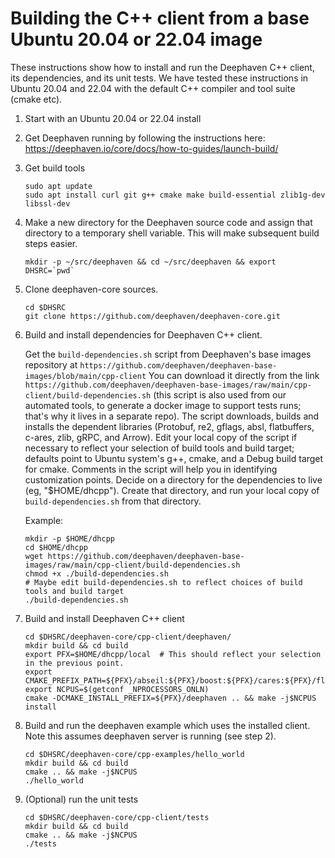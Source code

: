 # Building the C++ client from a base Ubuntu 20.04 or 22.04 image

These instructions show how to install and run the Deephaven C++ client, its dependencies,
and its unit tests. We have tested these instructions in Ubuntu 20.04 and 22.04 with the default
C++ compiler and tool suite (cmake etc).

1. Start with an Ubuntu 20.04 or 22.04 install

2. Get Deephaven running by following the instructions here: https://deephaven.io/core/docs/how-to-guides/launch-build/

3. Get build tools
   ```
   sudo apt update
   sudo apt install curl git g++ cmake make build-essential zlib1g-dev libssl-dev
   ```
4. Make a new directory for the Deephaven source code and assign that directory
   to a temporary shell variable. This will make subsequent build steps easier.
   ```
   mkdir -p ~/src/deephaven && cd ~/src/deephaven && export DHSRC=`pwd`
   ```
5. Clone deephaven-core sources.
   ```
   cd $DHSRC
   git clone https://github.com/deephaven/deephaven-core.git
   ```

6. Build and install dependencies for Deephaven C++ client.

   Get the `build-dependencies.sh` script from Deephaven's base images repository
   at `https://github.com/deephaven/deephaven-base-images/blob/main/cpp-client`
   You can download it directly from the link
   `https://github.com/deephaven/deephaven-base-images/raw/main/cpp-client/build-dependencies.sh`
   (this script is also used from our automated tools, to generate a docker image to
   support tests runs; that's why it lives in a separate repo).
   The script downloads, builds and installs the dependent libraries
   (Protobuf, re2, gflags, absl, flatbuffers, c-ares, zlib, gRPC, and Arrow).
   Edit your local copy of the script if necessary to reflect your selection
   of build tools and build target;
   defaults point to Ubuntu system's g++, cmake, and a Debug build target for cmake.
   Comments in the script will help you in identifying customization points.
   Decide on a directory for the dependencies to live (eg, "$HOME/dhcpp").
   Create that directory, and run your local copy of `build-dependencies.sh` from
   that directory.

   Example:
   ```
   mkdir -p $HOME/dhcpp
   cd $HOME/dhcpp
   wget https://github.com/deephaven/deephaven-base-images/raw/main/cpp-client/build-dependencies.sh
   chmod +x ./build-dependencies.sh
   # Maybe edit build-dependencies.sh to reflect choices of build tools and build target
   ./build-dependencies.sh
   ```

7. Build and install Deephaven C++ client

   ```
   cd $DHSRC/deephaven-core/cpp-client/deephaven/
   mkdir build && cd build
   export PFX=$HOME/dhcpp/local  # This should reflect your selection in the previous point.
   export CMAKE_PREFIX_PATH=${PFX}/abseil:${PFX}/boost:${PFX}/cares:${PFX}/flatbuffers:${PFX}/gflags:${PFX}/immer:${PFX}/protobuf:${PFX}/re2:${PFX}/zlib:${PFX}/grpc:${PFX}/arrow:${PFX}/deephaven
   export NCPUS=$(getconf _NPROCESSORS_ONLN)
   cmake -DCMAKE_INSTALL_PREFIX=${PFX}/deephaven .. && make -j$NCPUS install
   ```

8. Build and run the deephaven example which uses the installed client.
   Note this assumes deephaven server is running (see step 2).

   ```
   cd $DHSRC/deephaven-core/cpp-examples/hello_world
   mkdir build && cd build
   cmake .. && make -j$NCPUS
   ./hello_world
   ```

9. (Optional) run the unit tests

    ```
    cd $DHSRC/deephaven-core/cpp-client/tests
    mkdir build && cd build
    cmake .. && make -j$NCPUS
    ./tests
    ```

